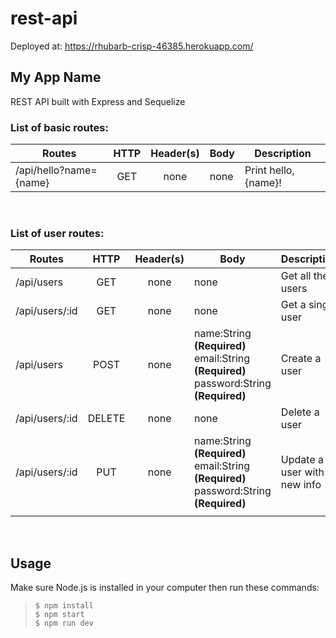# rest-api
Deployed at: https://rhubarb-crisp-46385.herokuapp.com/

## My App Name

REST API built with Express and Sequelize

### List of basic routes:

| Routes        | HTTP           | Header(s) | Body| Description |
| ------------- |:-------------:| :-----:| ---- | --- |
| /api/hello?name={name} | GET | none | none | Print hello, {name}! | 

<br>

### List of user routes: 
| Routes        | HTTP           | Header(s) | Body| Description |
| ------------- |:-------------:| :---:| ---- | --- | 
| /api/users | GET | none | none | Get all the users | 
| /api/users/:id | GET| none | none | Get a single user | 
| /api/users | POST | none | name:String **(Required)** <br>email:String **(Required)** <br>password:String **(Required)** <br> | Create a user| 
| /api/users/:id | DELETE | none | none | Delete a user | 
| /api/users/:id | PUT | none | name:String **(Required)** <br>email:String **(Required)** <br>password:String **(Required)** <br> | Update a user with new info | 
| | | | | | 

<br>

## Usage
Make sure Node.js is installed in your computer then run these commands:

> `$ npm install` <br>
> `$ npm start` <br>
> `$ npm run dev` <br>
